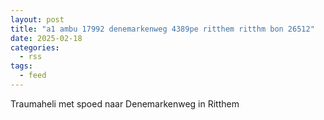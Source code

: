 ```yaml
---
layout: post
title: "a1 ambu 17992 denemarkenweg 4389pe ritthem ritthm bon 26512"
date: 2025-02-18
categories: 
  - rss
tags: 
  - feed
---
```


Traumaheli met spoed naar Denemarkenweg in Ritthem
